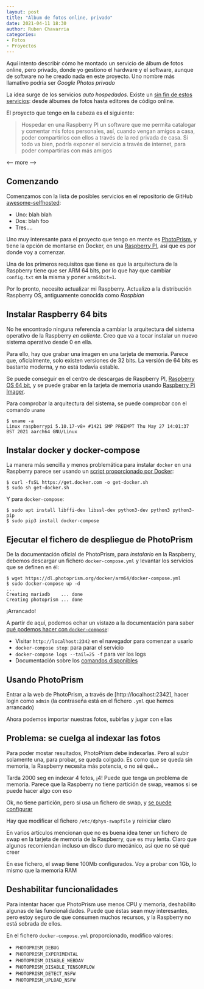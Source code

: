 ```yaml
---
layout: post
title: "Álbum de fotos online, privado"
date: 2021-04-11 18:30
author: Ruben Chavarria
categories:
- Fotos
- Proyectos
---
```


Aquí intento describir cómo he montado un servicio de álbum de fotos online, pero privado,
donde yo gestiono el hardware y el software, aunque de software no he creado nada en este proyecto.
Uno nombre más llamativo podría ser *Google Photos privado*

La idea surge de los servicios *auto hospedados*. Existe un [sin fin de estos servicios][1]: desde
álbumes de fotos hasta editores de código online.

El proyecto que tengo en la cabeza es el siguiente:

> Hospedar en una Raspberry PI un software que me permita catalogar y comentar mis fotos personales,
> así, cuando vengan amigos a casa, poder compartirlos con ellos a través de la red privada de casa.
> Si todo va bien, podría exponer el servicio a través de internet, para poder compartirlas con más
> amigos

<-- more -->

## Comenzando

Comenzamos con la lista de posibles servicios en el repositorio de GitHub [awesome-selfhosted][1]:

- Uno: blah blah
- Dos: blah foo
- Tres....

Uno muy interesante para el proyecto que tengo en mente es [PhotoPrism][2], y tiene la opción de
montarse en Docker, en una [Raspberry PI][3], así que es por donde voy a comenzar.

Una de los primeros requisitos que tiene es que la arquitectura de la Raspberry tiene que ser
ARM 64 bits, por lo que hay que cambiar `config.txt` en la misma y poner `arm64bit=1`.

Por lo pronto, necesito actualizar mi Raspberry. Actualizo a la distribución Raspberry OS,
antiguamente conocida como *Raspbian*

## Instalar Raspberry 64 bits

No he encontrado ninguna referencia a cambiar la arquitectura del sistema operativo
de la Raspberry *en caliente*. Creo que va a tocar instalar un nuevo sistema
operativo desde 0 en ella.

Para ello, hay que grabar una imagen en una tarjeta de memoria. Parece que,
oficialmente, solo existen versiones de 32 bits. La versión de 64 bits es bastante
moderna, y no está todavía estable.

Se puede conseguir en el centro de descargas de Raspberry PI,
[Raspberry OS 64 bit][4], y se puede grabar en la tarjeta de memoria usando
[Raspberry Pi Imager][5].

Para comprobar la arquitectura del sistema, se puede comprobar con el comando
`uname`

```
$ uname -a
Linux raspberrypi 5.10.17-v8+ #1421 SMP PREEMPT Thu May 27 14:01:37 BST 2021 aarch64 GNU/Linux
```

## Instalar docker y docker-compose

La manera más sencilla y menos problemática para instalar `docker` en una Raspberry
parece ser usando un [script proporcionado por Docker][6]:

```
$ curl -fsSL https://get.docker.com -o get-docker.sh
$ sudo sh get-docker.sh
```

Y para `docker-compose`:

```
$ sudo apt install libffi-dev libssl-dev python3-dev python3 python3-pip
$ sudo pip3 install docker-compose
```

## Ejecutar el fichero de despliegue de PhotoPrism

De la documentación oficial de PhotoPrism, para *instalarlo* en la Raspberry,
debemos descargar un fichero `docker-compose.yml` y levantar los servicios que
se definen en él:

```
$ wget https://dl.photoprism.org/docker/arm64/docker-compose.yml
$ sudo docker-compose up -d
...
Creating mariadb    ... done
Creating photoprism ... done
```

¡Arrancado!

A partir de aquí, podemos echar un vistazo a la documentación para saber
[qué podemos hacer con `docker-compose`][7]:

- Visitar `http://localhost:2342` en el navegador para comenzar a usarlo
- `docker-compose stop`: para parar el servicio
- `docker-compose logs --tail=25 -f` para ver los logs
- Documentación sobre los [comandos disponibles][8]

## Usando PhotoPrism

Entrar a la web de PhotoPrism, a través de [http://localhost:2342], hacer login
como `admin` (la contraseña está en el fichero `.yml` que hemos arrancado)

Ahora podemos importar nuestras fotos, subirlas y jugar con ellas

## Problema: se cuelga al indexar las fotos

Para poder mostar resultados, PhotoPrism debe indexarlas. Pero al subir solamente
una, para probar, se queda colgado. Es como que se queda sin memoria, la
Raspberry necesita más potencia, o no sé qué...

Tarda 2000 seg en indexar 4 fotos, ¡4! Puede que tenga un problema de memoria.
Parece que la Raspberry no tiene partición de swap, veamos si se puede hacer
algo con eso

Ok, no tiene partición, pero sí usa un fichero de swap, y [se puede configurar][9]

Hay que modificar el fichero `/etc/dphys-swapfile` y reiniciar claro

En varios artículos mencionan que no es buena idea tener un fichero de swap en
la tarjeta de memoria de la Raspberry, que es muy lenta. Claro que algunos 
recomiendan incluso un disco duro mecánico, así que no sé qué creer

En ese fichero, el swap tiene 100Mb configurados. Voy a probar con 1Gb, lo mismo
que la memoria RAM

## Deshabilitar funcionalidades

Para intentar hacer que PhotoPrism use menos CPU y memoria, deshabilito algunas
de las funcionalidades. Puede que éstas sean muy interesantes, pero estoy seguro
de que consumen muchos recursos, y la Raspberry no está sobrada de ellos.

En el fichero `docker-compose.yml` proporcionado, modifico valores:

- `PHOTOPRISM_DEBUG`
- `PHOTOPRISM_EXPERIMENTAL`
- `PHOTOPRISM_DISABLE_WEBDAV`
- `PHOTOPRISM_DISABLE_TENSORFLOW`
- `PHOTOPRISM_DETECT_NSFW`
- `PHOTOPRISM_UPLOAD_NSFW`

[1]: https://github.com/awesome-selfhosted/awesome-selfhosted
[2]: https://docs.photoprism.org/
[3]: https://docs.photoprism.org/getting-started/raspberry-pi/
[4]: https://downloads.raspberrypi.org/raspios_arm64/images/raspios_arm64-2021-04-09/2021-03-04-raspios-buster-arm64.zip
[5]: https://www.raspberrypi.org/software/
[6]: https://docs.docker.com/engine/install/debian/#install-using-the-convenience-script
[7]: https://docs.photoprism.org/getting-started/docker-compose/
[8]: https://docs.photoprism.org/getting-started/docker-compose/#command-reference
[9]: http://raspberrypimaker.com/adding-swap-to-the-raspberrypi/
